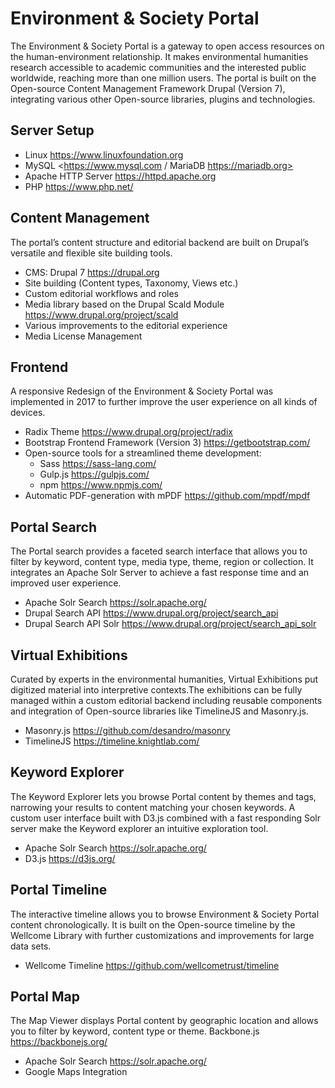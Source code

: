 # Environment & Society Portal

The Environment & Society Portal is a gateway to open access resources on the human-environment relationship. It makes environmental humanities research accessible to academic communities and the interested public worldwide, reaching more than one million users. The portal is built on the Open-source Content Management Framework Drupal (Version 7), integrating various other Open-source libraries, plugins and technologies.

## Server Setup

* Linux <https://www.linuxfoundation.org>
* MySQL <https://www.mysql.com / MariaDB https://mariadb.org>
* Apache HTTP Server <https://httpd.apache.org>
* PHP <https://www.php.net/>

## Content Management

The portal’s content structure and editorial backend are built on Drupal’s versatile and flexible site building tools.

* CMS: Drupal 7 https://drupal.org 
* Site building (Content types, Taxonomy, Views etc.)
* Custom editorial workflows and roles
* Media library based on the Drupal Scald Module https://www.drupal.org/project/scald 
* Various improvements to the editorial experience
* Media License Management

## Frontend

A responsive Redesign of the Environment & Society Portal was implemented in 2017 to further improve the user experience on all kinds of devices.

* Radix Theme https://www.drupal.org/project/radix
* Bootstrap Frontend Framework (Version 3) https://getbootstrap.com/ 
* Open-source tools for a streamlined theme development:
  * Sass https://sass-lang.com/ 
  * Gulp.js https://gulpjs.com/
  * npm https://www.npmjs.com/ 
* Automatic PDF-generation with mPDF https://github.com/mpdf/mpdf 

## Portal Search

The Portal search provides a faceted search interface that allows you to filter by keyword, content type, media type, theme, region or collection. It integrates an Apache Solr Server to achieve a fast response time and an improved user experience.

* Apache Solr Search https://solr.apache.org/ 
* Drupal Search API https://www.drupal.org/project/search_api 
* Drupal Search API Solr https://www.drupal.org/project/search_api_solr 

## Virtual Exhibitions

Curated by experts in the environmental humanities, Virtual Exhibitions put digitized material into interpretive contexts.The exhibitions can be fully managed within a custom editorial backend including reusable components and integration of Open-source libraries like TimelineJS and Masonry.js.

* Masonry.js https://github.com/desandro/masonry 
* TimelineJS https://timeline.knightlab.com/ 

## Keyword Explorer

The Keyword Explorer lets you browse Portal content by themes and tags, narrowing your results to content matching your chosen keywords. A custom user interface built with D3.js combined with a fast responding Solr server make the Keyword explorer an intuitive exploration tool.

* Apache Solr Search https://solr.apache.org/ 
* D3.js https://d3js.org/ 

## Portal Timeline

The interactive timeline allows you to browse Environment & Society Portal content chronologically. It is built on the Open-source timeline by the Wellcome Library with further customizations and improvements for large data sets.

* Wellcome Timeline https://github.com/wellcometrust/timeline 

## Portal Map

The Map Viewer displays Portal content by geographic location and allows you to filter by keyword, content type or theme.
Backbone.js https://backbonejs.org/ 

* Apache Solr Search https://solr.apache.org/ 
* Google Maps Integration
